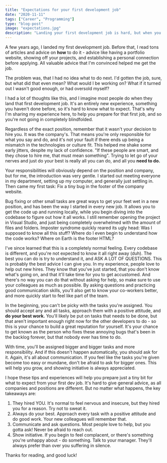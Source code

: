 ```yaml
---
title: "Expectations for your first development job"
date: "2020-11-11"
tags: ["Career", "Programming"]
type: "blog-post"
image: "expectations.jpg"
description: "Landing your first development job is hard, but when you do, you need to prepare for what comes next."
---
```


A few years ago, I landed my first development job. Before that, I read tons of articles and advice on **how** to do it - advice like having a portfolio website, showing off your projects, and establishing a personal connection before applying. All valuable advice that I'm convinced helped me get the job.

The problem was, that I had no idea what to do next. I'd gotten the job, sure, but what did that even mean? What would I be working on? What if it turned out I wasn't good enough, or had oversold myself?

I had a lot of thoughts like this, and I imagine most people do when they land that first development job. It's an entirely new experience, something you haven't done before, so it's hard to know what to expect. That's why I'm sharing my experience here, to help you prepare for that first job, and so you're not going in completely blindfolded.

Regardless of the exact position, remember that it wasn't your decision to hire you. It was the company's. That means you're only responsible for what you say and do, and it's not your fault if there ends up being a mismatch in the technologies or culture fit. This helped me shake some early jitters, despite my lack of confidence. "If these people are smart, and they chose to hire me, that must mean something". Trying to let go of your nerves and just do your best is really all you can do, and all you **need to do.**

Your responsibilities will obviously depend on the position and company, but for me, the introduction was very gentle. I started out meeting everyone in my department, setting up my computer, and generally just settling in. Then came my first task: Fix a tiny bug in the footer of the company website.

Bug fixing or other small tasks are great ways to get your feet wet in a new position, and has been the way I started in every new job. It allows you to get the code up and running locally, while you begin diving into the codebase to figure out how it all works. I still remember opening the project in Visual Studio, and just being completely overwhelmed with the amount of files and folders. Imposter syndrome quickly reared its ugly head: Was I supposed to know all this stuff? Where do I even begin to understand how the code works? Where on Earth is the footer HTML?

I've since learned that this is a completely normal feeling. Every codebase is different, and you're not expected to know it all right away (duh). The best you can do is try to understand it, and ASK A LOT OF QUESTIONS. This is probably the best advice I can give you. In my experience, people love to help out new hires. They know that you've just started, that you don't know what's going on, and that it'll take time for you to get accustomed. And there's no way you can do that without asking for help, so make sure to use your colleagues as much as possible. By asking questions and practicing good communication skills, you'll also get to know your co-workers better, and more quickly start to feel like part of the team.

In the beginning, you can't be picky with the tasks you're assigned. You should accept any and all tasks, approach them with a positive attitude, and **do your best work.** You'll likely be put on tasks that needs to be done, but that aren't important enough right now for the other developers to do - so this is your chance to build a great reputation for yourself. It's your chance to get known as the person who fixes these annoying bugs that's been in the backlog forever, but that nobody ever has time to do.

With time, you'll be assigned bigger and bigger tasks and more responsibility. And if this doesn't happen automatically, you should ask for it. Again, it's all about communication. If you feel like the tasks you're given become too easy or mundane, don't be afraid to ask for bigger ones. This will help you grow, and showing initiative is always appreciated.

I hope these tips and experiences will help you prepare just a tiny bit for what to expect from your first dev job. It's hard to give general advice, as all companies and positions are different. But no matter what happens, the key takeaways are:

1. They hired YOU. It's normal to feel nervous and insecure, but they hired you for a reason. Try not to sweat it.
1. Always do your best. Approach every task with a positive attitude and do good work. Your new colleagues will remember that.
1. Communicate and ask questions. Most people love to help, but you gotta ask! Never be afraid to reach out.
1. Show initiative. If you begin to feel complacent, or there's something you're unhappy about - do something. Talk to your manager. They'll always prefer than over you suffering in silence.

Thanks for reading, and good luck!
